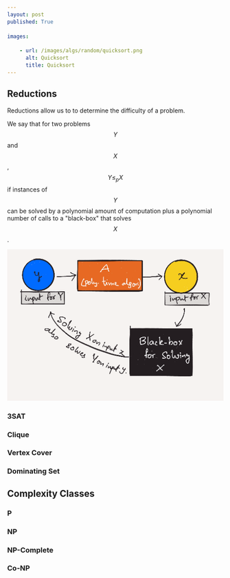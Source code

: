 ```yaml
---
layout: post
published: True

images:

    - url: /images/algs/random/quicksort.png
      alt: Quicksort
      title: Quicksort
---
```


## Reductions

Reductions allow us to to determine the difficulty of a problem.

We say that for two problems $$Y$$ and $$X$$, $$Y \leq_p X$$ if instances of $$Y$$ can be solved by a polynomial amount of computation plus a polynomial number of calls to a "black-box" that solves $$X$$.

![reduction](/images/algs/reduction/reduction_visualized.png)

### 3SAT
### Clique
### Vertex Cover
### Dominating Set

## Complexity Classes
### P 
### NP
### NP-Complete
### Co-NP

